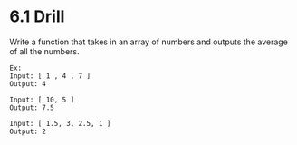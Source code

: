 # 6.1 Drill

Write a function that takes in an array of numbers and outputs the average of all the numbers.
```
Ex:
Input: [ 1 , 4 , 7 ]
Output: 4

Input: [ 10, 5 ]
Output: 7.5

Input: [ 1.5, 3, 2.5, 1 ]
Output: 2
```